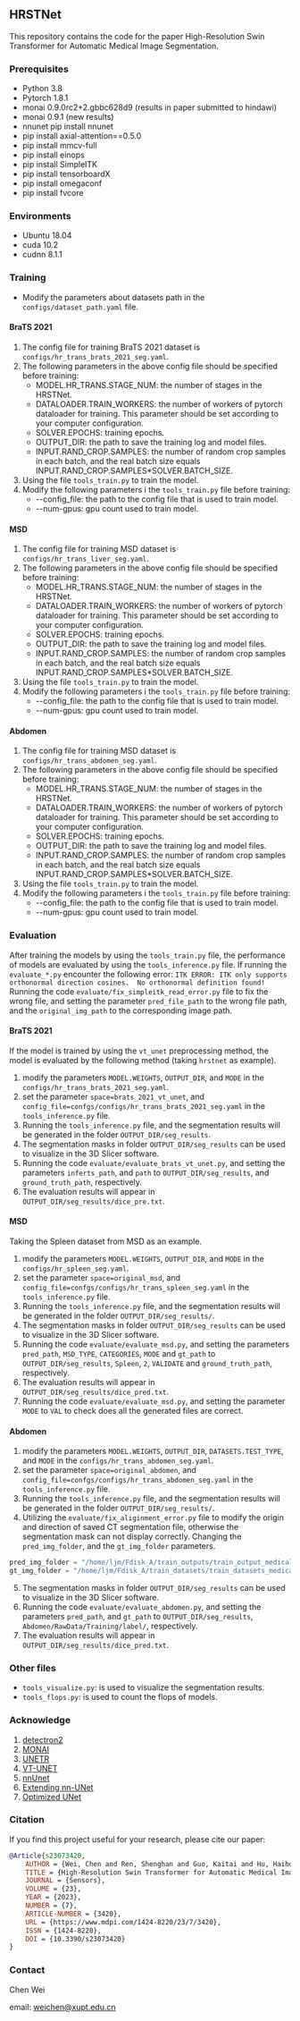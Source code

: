 ## HRSTNet
This repository contains the code for the paper High-Resolution Swin Transformer for Automatic Medical Image Segmentation.

### Prerequisites
* Python 3.8
* Pytorch 1.8.1
* monai 0.9.0rc2+2.gbbc628d9 (results in paper submitted to hindawi)
* monai 0.9.1 (new results)
* nnunet pip install nnunet
* pip install axial-attention==0.5.0
* pip install mmcv-full
* pip install einops
* pip install SimpleITK
* pip install tensorboardX
* pip install omegaconf
* pip install fvcore

### Environments
* Ubuntu 18.04
* cuda 10.2
* cudnn 8.1.1

### Training
* Modify the parameters about datasets path in the `configs/dataset_path.yaml` file.

#### BraTS 2021
1. The config file for training BraTS 2021 dataset is `configs/hr_trans_brats_2021_seg.yaml`.
2. The following parameters in the above config file should be specified before training: 
   * MODEL.HR_TRANS.STAGE_NUM: the number of stages in the HRSTNet.
   * DATALOADER.TRAIN_WORKERS: the number of workers of pytorch dataloader for training. This parameter should be set according to your computer configuration.
   * SOLVER.EPOCHS: training epochs.
   * OUTPUT_DIR: the path to save the training log and model files.
   * INPUT.RAND_CROP.SAMPLES: the number of random crop samples in each batch, and the real batch size equals INPUT.RAND_CROP.SAMPLES*SOLVER.BATCH_SIZE.
3. Using the file `tools_train.py` to train the model.
4. Modify the following parameters i the `tools_train.py` file before training:
   * --config_file: the path to the config file that is used to train model.
   * --num-gpus: gpu count used to train model.

#### MSD
1. The config file for training MSD dataset is `configs/hr_trans_liver_seg.yaml`.
2. The following parameters in the above config file should be specified before training: 
   * MODEL.HR_TRANS.STAGE_NUM: the number of stages in the HRSTNet.
   * DATALOADER.TRAIN_WORKERS: the number of workers of pytorch dataloader for training. This parameter should be set according to your computer configuration.
   * SOLVER.EPOCHS: training epochs.
   * OUTPUT_DIR: the path to save the training log and model files.
   * INPUT.RAND_CROP.SAMPLES: the number of random crop samples in each batch, and the real batch size equals INPUT.RAND_CROP.SAMPLES*SOLVER.BATCH_SIZE.
3. Using the file `tools_train.py` to train the model.
4. Modify the following parameters i the `tools_train.py` file before training:
   * --config_file: the path to the config file that is used to train model.
   * --num-gpus: gpu count used to train model.

#### Abdomen
1. The config file for training MSD dataset is `configs/hr_trans_abdomen_seg.yaml`.
2. The following parameters in the above config file should be specified before training: 
   * MODEL.HR_TRANS.STAGE_NUM: the number of stages in the HRSTNet.
   * DATALOADER.TRAIN_WORKERS: the number of workers of pytorch dataloader for training. This parameter should be set according to your computer configuration.
   * SOLVER.EPOCHS: training epochs.
   * OUTPUT_DIR: the path to save the training log and model files.
   * INPUT.RAND_CROP.SAMPLES: the number of random crop samples in each batch, and the real batch size equals INPUT.RAND_CROP.SAMPLES*SOLVER.BATCH_SIZE.
3. Using the file `tools_train.py` to train the model.
4. Modify the following parameters i the `tools_train.py` file before training:
   * --config_file: the path to the config file that is used to train model.
   * --num-gpus: gpu count used to train model.


### Evaluation
After training the models by using the `tools_train.py` file, the performance of models are evaluated by using the `tools_inference.py` file.
If running the `evaluate_*.py` encounter the following error:
`ITK ERROR: ITK only supports orthonormal direction cosines.  No orthonormal definition found!`
Running the code `evaluate/fix_simpleitk_read_error.py` file to fix the wrong file, and setting the parameter `pred_file_path` to the wrong file path, and the `original_img_path` to the corresponding image path.

#### BraTS 2021
If the model is trained by using the `vt_unet` preprocessing method, the model is evaluated by the following method (taking `hrstnet` as example).
1. modify the parameters `MODEL.WEIGHTS`, `OUTPUT_DIR`, and `MODE` in the `configs/hr_trans_brats_2021_seg.yaml`.
2. set the parameter `space=brats_2021_vt_unet`, and `config_file=confgs/configs/hr_trans_brats_2021_seg.yaml` in the `tools_inference.py` file.
3. Running the `tools_inference.py` file, and the segmentation results will be generated in the folder `OUTPUT_DIR/seg_results`.
4. The segmentation masks in folder `OUTPUT_DIR/seg_results` can be used to visualize in the 3D Slicer software.
5. Running the code `evaluate/evaluate_brats_vt_unet.py`, and setting the parameters `inferts_path`, and `path` to `OUTPUT_DIR/seg_results`, and `ground_truth_path`, respectively.
6. The evaluation results will appear in `OUTPUT_DIR/seg_results/dice_pre.txt`.

#### MSD
Taking the Spleen dataset from MSD as an example.
1. modify the parameters `MODEL.WEIGHTS`, `OUTPUT_DIR`, and `MODE` in the `configs/hr_spleen_seg.yaml`.
2. set the parameter `space=original_msd`, and `config_file=confgs/configs/hr_trans_spleen_seg.yaml` in the `tools_inference.py` file.
3. Running the `tools_inference.py` file, and the segmentation results will be generated in the folder `OUTPUT_DIR/seg_results/`.
4. The segmentation masks in folder `OUTPUT_DIR/seg_results` can be used to visualize in the 3D Slicer software.
5. Running the code `evaluate/evaluate_msd.py`, and setting the parameters `pred_path`, `MSD_TYPE`, `CATEGORIES`, `MODE` and `gt_path` to `OUTPUT_DIR/seg_results`, `Spleen`, `2`, `VALIDATE` and `ground_truth_path`, respectively.
6. The evaluation results will appear in `OUTPUT_DIR/seg_results/dice_pred.txt`.
7. Running the code `evaluate/evaluate_msd.py`, and setting the parameter `MODE` to `VAL` to check does all the generated files are correct.

#### Abdomen
1. modify the parameters `MODEL.WEIGHTS`, `OUTPUT_DIR`, `DATASETS.TEST_TYPE`, and `MODE` in the `configs/hr_trans_abdomen_seg.yaml`.
2. set the parameter `space=original_abdomen`, and `config_file=confgs/configs/hr_trans_abdomen_seg.yaml` in the `tools_inference.py` file.
3. Running the `tools_inference.py` file, and the segmentation results will be generated in the folder `OUTPUT_DIR/seg_results/`.
4. Utilizing the `evaluate/fix_aliginment_error.py` file to modify the origin and direction of saved CT segmentation file, otherwise the segmentation mask can not display correctly. Changing the `pred_img_folder`, and the `gt_img_folder` parameters.
```python
pred_img_folder = "/home/ljm/Fdisk_A/train_outputs/train_output_medical_2022_8/hrstnet/abdomen_seg_hrstnet_stages_4/seg_results/"
gt_img_folder = "/home/ljm/Fdisk_A/train_datasets/train_datasets_medical/2015_Segmentation_Cranial Vault Challenge/Abdomen/RawData/Training/img/"
```
5. The segmentation masks in folder `OUTPUT_DIR/seg_results` can be used to visualize in the 3D Slicer software.
6. Running the code `evaluate/evaluate_abdomen.py`, and setting the parameters `pred_path`, and `gt_path` to `OUTPUT_DIR/seg_results`, `Abdomen/RawData/Training/label/`, respectively.
7. The evaluation results will appear in `OUTPUT_DIR/seg_results/dice_pred.txt`.


### Other files
* `tools_visualize.py`: is used to visualize the segmentation results.
* `tools_flops.py`: is used to count the flops of models.


### Acknowledge
1. [detectron2](https://github.com/facebookresearch/detectron2)
2. [MONAI](https://github.com/Project-MONAI/MONAI)
3. [UNETR](https://github.com/Project-MONAI/research-contributions)
4. [VT-UNET](https://github.com/himashi92/VT-UNet)
5. [nnUnet](https://github.com/MIC-DKFZ/nnUNet)
6. [Extending nn-UNet](https://github.com/rixez/Brats21_KAIST_MRI_Lab)
7. [Optimized UNet](https://github.com/NVIDIA/DeepLearningExamples/tree/master/PyTorch/Segmentation/nnUNet)


### Citation
If you find this project useful for your research, please cite our paper:
```bibtex
@Article{s23073420,
    AUTHOR = {Wei, Chen and Ren, Shenghan and Guo, Kaitai and Hu, Haihong and Liang, Jimin},
    TITLE = {High-Resolution Swin Transformer for Automatic Medical Image Segmentation},
    JOURNAL = {Sensors},
    VOLUME = {23},
    YEAR = {2023},
    NUMBER = {7},
    ARTICLE-NUMBER = {3420},
    URL = {https://www.mdpi.com/1424-8220/23/7/3420},
    ISSN = {1424-8220},
    DOI = {10.3390/s23073420}
}
```


### Contact
Chen Wei

email: weichen@xupt.edu.cn

